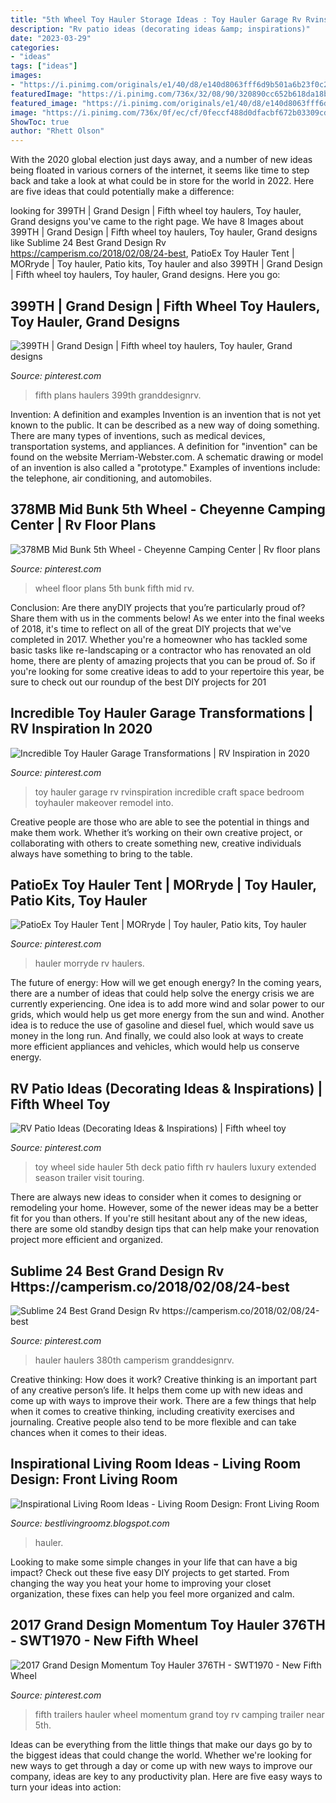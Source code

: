 ```yaml
---
title: "5th Wheel Toy Hauler Storage Ideas : Toy Hauler Garage Rv Rvinspiration Incredible Craft Space Bedroom Toyhauler Makeover Remodel Into"
description: "Rv patio ideas (decorating ideas &amp; inspirations)"
date: "2023-03-29"
categories:
- "ideas"
tags: ["ideas"]
images:
- "https://i.pinimg.com/originals/e1/40/d8/e140d8063fff6d9b501a6b23f0c23e4c.jpg"
featuredImage: "https://i.pinimg.com/736x/32/08/90/320890cc652b618da18bb016a4beef0e.jpg"
featured_image: "https://i.pinimg.com/originals/e1/40/d8/e140d8063fff6d9b501a6b23f0c23e4c.jpg"
image: "https://i.pinimg.com/736x/0f/ec/cf/0feccf488d0dfacbf672b03309cd51f1.jpg"
ShowToc: true
author: "Rhett Olson"
---
```



With the 2020 global election just days away, and a number of new ideas being floated in various corners of the internet, it seems like time to step back and take a look at what could be in store for the world in 2022. Here are five ideas that could potentially make a difference: 

	

		
looking for 399TH | Grand Design | Fifth wheel toy haulers, Toy hauler, Grand designs you've came to the right page. We have 8 Images about 399TH | Grand Design | Fifth wheel toy haulers, Toy hauler, Grand designs like Sublime 24 Best Grand Design Rv https://camperism.co/2018/02/08/24-best, PatioEx Toy Hauler Tent | MORryde | Toy hauler, Patio kits, Toy hauler and also 399TH | Grand Design | Fifth wheel toy haulers, Toy hauler, Grand designs. Here you go:
		
    
## 399TH | Grand Design | Fifth Wheel Toy Haulers, Toy Hauler, Grand Designs

<img loading=lazy src="https://i.pinimg.com/736x/a5/ab/93/a5ab93ff5b6df0d4ebb9323b19b1a179.jpg" onerror="this.onerror=null;this.src='https://tse3.mm.bing.net/th?id=OIP.n8abkkvVWl1wApYsWpYA8wHaD2&amp;pid=15.1';" alt="399TH | Grand Design | Fifth wheel toy haulers, Toy hauler, Grand designs">

_Source: pinterest.com_

>fifth plans haulers 399th granddesignrv. 

	

Invention: A definition and examples
Invention is an invention that is not yet known to the public. It can be described as a new way of doing something. There are many types of inventions, such as medical devices, transportation systems, and appliances. 
A definition for "invention" can be found on the website Merriam-Webster.com. A schematic drawing or model of an invention is also called a "prototype." 
Examples of inventions include: the telephone, air conditioning, and automobiles.

    
## 378MB Mid Bunk 5th Wheel - Cheyenne Camping Center | Rv Floor Plans

<img loading=lazy src="https://i.pinimg.com/736x/c2/68/45/c26845290c99142c4fada9260fee5c8b.jpg" onerror="this.onerror=null;this.src='https://tse1.mm.bing.net/th?id=OIP.T9tY8-2RDx7Q1g9MeAgCogHaC4&amp;pid=15.1';" alt="378MB Mid Bunk 5th Wheel - Cheyenne Camping Center | Rv floor plans">

_Source: pinterest.com_

>wheel floor plans 5th bunk fifth mid rv. 

	

Conclusion: Are there anyDIY projects that you’re particularly proud of? Share them with us in the comments below!
As we enter into the final weeks of 2018, it's time to reflect on all of the great DIY projects that we've completed in 2017. Whether you're a homeowner who has tackled some basic tasks like re-landscaping or a contractor who has renovated an old home, there are plenty of amazing projects that you can be proud of. So if you're looking for some creative ideas to add to your repertoire this year, be sure to check out our roundup of the best DIY projects for 201
    
## Incredible Toy Hauler Garage Transformations | RV Inspiration In 2020

<img loading=lazy src="https://i.pinimg.com/originals/d8/a9/e9/d8a9e9d08b1dac0eda4db6979af6ad2c.png" onerror="this.onerror=null;this.src='https://tse3.mm.bing.net/th?id=OIP.TZrrg5KoVErtQGQKZfTQ1QHaLH&amp;pid=15.1';" alt="Incredible Toy Hauler Garage Transformations | RV Inspiration in 2020">

_Source: pinterest.com_

>toy hauler garage rv rvinspiration incredible craft space bedroom toyhauler makeover remodel into. 

	

Creative people are those who are able to see the potential in things and make them work. Whether it’s working on their own creative project, or collaborating with others to create something new, creative individuals always have something to bring to the table.

    
## PatioEx Toy Hauler Tent | MORryde | Toy Hauler, Patio Kits, Toy Hauler

<img loading=lazy src="https://i.pinimg.com/736x/32/08/90/320890cc652b618da18bb016a4beef0e.jpg" onerror="this.onerror=null;this.src='https://tse3.mm.bing.net/th?id=OIP.3zd_UqUe5lkISj6Q9bTvvAHaJ6&amp;pid=15.1';" alt="PatioEx Toy Hauler Tent | MORryde | Toy hauler, Patio kits, Toy hauler">

_Source: pinterest.com_

>hauler morryde rv haulers. 

	

The future of energy: How will we get enough energy?
In the coming years, there are a number of ideas that could help solve the energy crisis we are currently experiencing. One idea is to add more wind and solar power to our grids, which would help us get more energy from the sun and wind. Another idea is to reduce the use of gasoline and diesel fuel, which would save us money in the long run. And finally, we could also look at ways to create more efficient appliances and vehicles, which would help us conserve energy.

    
## RV Patio Ideas (Decorating Ideas &amp; Inspirations) | Fifth Wheel Toy

<img loading=lazy src="https://i.pinimg.com/736x/0f/ec/cf/0feccf488d0dfacbf672b03309cd51f1.jpg" onerror="this.onerror=null;this.src='https://tse1.mm.bing.net/th?id=OIP.hNmaGNw9i3TzbvUznzn4RQHaE8&amp;pid=15.1';" alt="RV Patio Ideas (Decorating Ideas &amp; Inspirations) | Fifth wheel toy">

_Source: pinterest.com_

>toy wheel side hauler 5th deck patio fifth rv haulers luxury extended season trailer visit touring. 

	

There are always new ideas to consider when it comes to designing or remodeling your home. However, some of the newer ideas may be a better fit for you than others. If you're still hesitant about any of the new ideas, there are some old standby design tips that can help make your renovation project more efficient and organized.

    
## Sublime 24 Best Grand Design Rv Https://camperism.co/2018/02/08/24-best

<img loading=lazy src="https://i.pinimg.com/originals/e1/40/d8/e140d8063fff6d9b501a6b23f0c23e4c.jpg" onerror="this.onerror=null;this.src='https://tse4.mm.bing.net/th?id=OIP.VVPbPfmWRv7DHoJLQJ5TEwHaE7&amp;pid=15.1';" alt="Sublime 24 Best Grand Design Rv https://camperism.co/2018/02/08/24-best">

_Source: pinterest.com_

>hauler haulers 380th camperism granddesignrv. 

	

Creative thinking: How does it work?
Creative thinking is an important part of any creative person’s life. It helps them come up with new ideas and come up with ways to improve their work. There are a few things that help when it comes to creative thinking, including creativity exercises and journaling. Creative people also tend to be more flexible and can take chances when it comes to their ideas.

    
## Inspirational Living Room Ideas - Living Room Design: Front Living Room

<img loading=lazy src="https://i.pinimg.com/originals/47/ae/e5/47aee5fa15218d41c0aff49ce2bb386d.jpg" onerror="this.onerror=null;this.src='https://tse2.mm.bing.net/th?id=OIP.xSHDutEhaX7aVAbFqZgvRAHaFj&amp;pid=15.1';" alt="Inspirational Living Room Ideas - Living Room Design: Front Living Room">

_Source: bestlivingroomz.blogspot.com_

>hauler. 

	

Looking to make some simple changes in your life that can have a big impact? Check out these five easy DIY projects to get started. From changing the way you heat your home to improving your closet organization, these fixes can help you feel more organized and calm.

    
## 2017 Grand Design Momentum Toy Hauler 376TH - SWT1970 - New Fifth Wheel

<img loading=lazy src="https://i.pinimg.com/originals/9d/59/a9/9d59a90f41778af2efa25aedf9593124.jpg" onerror="this.onerror=null;this.src='https://tse4.mm.bing.net/th?id=OIP.wE3toyiDz7Ev0xDP5nieLwHaE8&amp;pid=15.1';" alt="2017 Grand Design Momentum Toy Hauler 376TH - SWT1970 - New Fifth Wheel">

_Source: pinterest.com_

>fifth trailers hauler wheel momentum grand toy rv camping trailer near 5th. 

	

Ideas can be everything from the little things that make our days go by to the biggest ideas that could change the world. Whether we're looking for new ways to get through a day or come up with new ways to improve our company, ideas are key to any productivity plan. Here are five easy ways to turn your ideas into action: 

